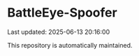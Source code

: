 # BattleEye-Spoofer

Last updated: 2025-06-13 20:16:00

This repository is automatically maintained.
